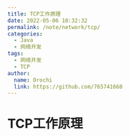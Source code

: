 ```yaml
---
title: TCP工作原理
date: 2022-05-06 10:32:32
permalink: /note/network/tcp/
categories:
  - Java
  - 网络开发
tags:
  - 网络开发
  - TCP
author: 
  name: Orochi
  link: https://github.com/765741668
---
```

# TCP工作原理
